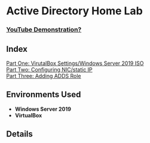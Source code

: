 <h1>Active Directory Home Lab</h1>

 ### [YouTube Demonstration?](https://youtu.be/)

<h2>Index</h2>
<a href="https://github.com/nickbruggen90/ActiveDirectoryLab/blob/main/PartOne%3ASettingUpVirtualBox">Part One: VirutalBox Settings/Windows Server 2019 ISO</a><br />
<a href="https://github.com/nickbruggen90/ActiveDirectoryLab/blob/main/PartTwo%3ANICstaticIP">Part Two: Configuring NIC/static IP</a><br />
<a href="https://github.com/nickbruggen90/ActiveDirectoryLab/blob/3526cbeb704b6b3716d45f4400b2eed671ecce7b/PartThree%3AAddingADDSrole">Part Three: Adding ADDS Role</a><br />

<h2>Environments Used </h2>

- <b>Windows Server 2019
- VirtualBox</b>

<h2>Details</h2>


<!--
 ```diff
 
- text in red
+ text in green
! text in orange
# text in gray
@@ text in purple (and bold)@@
```
--!>
